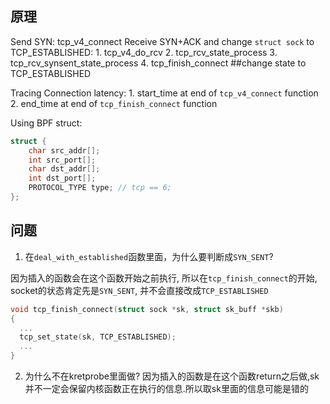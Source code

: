 ## 原理

Send SYN:
    tcp_v4_connect
Receive SYN+ACK and change `struct sock` to TCP_ESTABLISHED:
    1. tcp_v4_do_rcv
    2. tcp_rcv_state_process
    3. tcp_rcv_synsent_state_process
    4. tcp_finish_connect ##change state to TCP_ESTABLISHED

Tracing Connection latency:
    1. start_time at end of `tcp_v4_connect` function
    2. end_time at end of `tcp_finish_connect` function

Using BPF struct:
``` c
struct {
    char src_addr[];
    int src_port[];
    char dst_addr[];
    int dst_port[];
    PROTOCOL_TYPE type; // tcp == 6;
};
```

## 问题
1. 在`deal_with_established`函数里面，为什么要判断成`SYN_SENT`?

因为插入的函数会在这个函数开始之前执行, 所以在`tcp_finish_connect`的开始, socket的状态肯定先是`SYN_SENT`, 并不会直接改成`TCP_ESTABLISHED`

``` c
void tcp_finish_connect(struct sock *sk, struct sk_buff *skb)
{
  ...
  tcp_set_state(sk, TCP_ESTABLISHED);
  ...
}
```

2. 为什么不在kretprobe里面做?
因为插入的函数是在这个函数return之后做,sk并不一定会保留内核函数正在执行的信息.所以取sk里面的信息可能是错的
